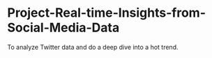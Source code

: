 # Project-Real-time-Insights-from-Social-Media-Data
To analyze Twitter data and do a deep dive into a hot trend. 
